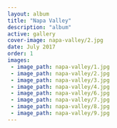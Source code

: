 ```yaml
---
layout: album
title: "Napa Valley"
description: "album"
active: gallery
cover-image: napa-valley/2.jpg
date: July 2017
order: 1
images:
 - image_path: napa-valley/1.jpg
 - image_path: napa-valley/2.jpg
 - image_path: napa-valley/3.jpg
 - image_path: napa-valley/4.jpg
 - image_path: napa-valley/6.jpg
 - image_path: napa-valley/7.jpg
 - image_path: napa-valley/8.jpg
 - image_path: napa-valley/9.jpg
---
```


